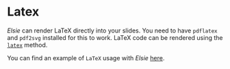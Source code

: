 # Latex
*Elsie* can render LaTeX directly into your slides. You need to have `pdflatex` and `pdf2svg` 
installed for this to work. LaTeX code can be rendered using the
[`latex`](elsie.boxtree.boxmixin.BoxMixin.latex) method.

You can find an example of `LaTeX` usage with *Elsie*
[here](https://github.com/spirali/elsie/blob/master/examples/latex/latex_demo.py).
